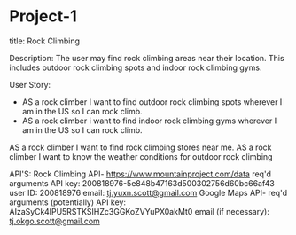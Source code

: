 # Project-1

title: Rock Climbing

Description: The user may find rock climbing areas near their location.
This includes outdoor rock climbing spots and indoor rock climbing gyms.

User Story:

- AS a rock climber I want to find outdoor rock climbing spots wherever
  I am in the US so I can rock climb.
- AS a rock climber i want to find indoor rock climbing gyms wherever
  I am in the US so I can rock climb.

AS a rock climber I want to find rock climbing stores near me.
AS a rock climber I want to know the weather conditions for outdoor rock climbing

API'S:
Rock Climbing API- https://www.mountainproject.com/data
req'd arguments
API key: 200818976-5e848b47163d500302756d60bc66af43
user ID: 200818976
email: tj.yuxn.scott@gmail.com
Google Maps API-
req'd arguments (potentially)
API key: AIzaSyCk4IPU5RSTKSIHZc3GGKoZVYuPX0akMt0
email (if necessary): tj.okgo.scott@gmail.com
